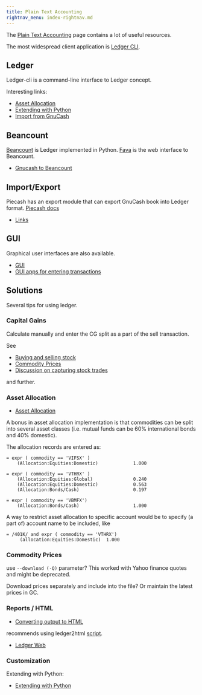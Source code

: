 ```yaml
---
title: Plain Text Accounting
rightnav_menu: index-rightnav.md
---
```


The [Plain Text Accounting](http://plaintextaccounting.org/) page contains a lot of useful resources.

The most widespread client application is [Ledger CLI](http://ledger-cli.org/).

## Ledger

Ledger-cli is a command-line interface to Ledger concept.

Interesting links:

- [Asset Allocation](https://www.ledger-cli.org/3.0/doc/ledger3.html#Asset-Allocation)
- [Extending with Python](https://www.ledger-cli.org/3.0/doc/ledger3.html#Extending-with-Python)
- [Import from GnuCash](https://github.com/MatzeB/pygnucash)

## Beancount

[Beancount](https://github.com/beancount/beancount) is Ledger implemented in Python.
[Fava](https://github.com/beancount/fava) is the web interface to Beancount.

- [Gnucash to Beancount](https://github.com/henriquebastos/gnucash-to-beancount)

## Import/Export

Piecash has an export module that can export GnuCash book into Ledger format.
[Piecash docs](http://piecash.readthedocs.io/en/latest/doc/doc.html?highlight=ledger)

- [Links](http://plaintextaccounting.org/#data-importconversion)

## GUI

Graphical user interfaces are also available.

- [GUI](http://plaintextaccounting.org/#ui-console)
- [GUI apps for entering transactions](https://github.com/ledger/ledger/wiki/Entering-transactions-with-ledgerhelpers-GUI-apps)

## Solutions

Several tips for using ledger.

### Capital Gains

Calculate manually and enter the CG split as a part of the sell transaction.

See

- [Buying and selling stock](https://www.ledger-cli.org/3.0/doc/ledger3.html#Buying-and-Selling-Stock)
- [Commodity Prices](https://www.ledger-cli.org/3.0/doc/ledger3.html#Commodity-prices)
- [Discussion on capturing stock trades](https://groups.google.com/forum/#!topic/ledger-cli/NNmkBgc4Tio)

and further.

### Asset Allocation

- [Asset Allocation](https://www.ledger-cli.org/3.0/doc/ledger3.html#Asset-Allocation)

A bonus in asset allocation implementation is that commodities can be split into several asset classes (i.e. mutual funds can be 60% international bonds and 40% domestic).

The allocation records are entered as:
```
= expr ( commodity == 'VIFSX' )
    (Allocation:Equities:Domestic)             1.000

= expr ( commodity == 'VTHRX' )
    (Allocation:Equities:Global)               0.240
    (Allocation:Equities:Domestic)             0.563
    (Allocation:Bonds/Cash)                    0.197

= expr ( commodity == 'VBMFX')
    (Allocation:Bonds/Cash)                    1.000
```    

A way to restrict asset allocation to specific account would be to specify (a part of) account name to be included, like

```
= /401K/ and expr ( commodity == 'VTHRX')
     (allocation:Equities:Domestic)  1.000
```     

### Commodity Prices

use `--download (-Q)` parameter? This worked with Yahoo finance quotes and might be deprecated.

Download prices separately and include into the file? Or maintain the latest prices in GC.

### Reports / HTML

- [Converting output to HTML](https://github.com/ledger/ledger/wiki/Converting-output-to-HTML)

recommends using ledger2html [script](http://github.com/lifepillar/ledger2html).

- [Ledger Web](https://github.com/peterkeen/ledger-web)

### Customization

Extending with Python:

- [Extending with Python](https://www.ledger-cli.org/3.0/doc/ledger3.html#Extending-with-Python)
